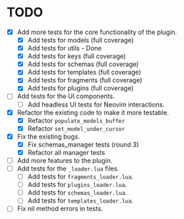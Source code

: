 # TODO

- [x] Add more tests for the core functionality of the plugin.
  - [x] Add tests for models (full coverage)
  - [x] Add tests for utils - Done
  - [x] Add tests for keys (full coverage)
  - [x] Add tests for schemas (full coverage)
  - [x] Add tests for templates (full coverage)
  - [x] Add tests for fragments (full coverage)
  - [x] Add tests for plugins (full coverage)
- [ ] Add tests for the UI components.
  - [ ] Add headless UI tests for Neovim interactions.
- [x] Refactor the existing code to make it more testable.
  - [x] Refactor `populate_models_buffer`
  - [x] Refactor `set_model_under_cursor`
- [x] Fix the existing bugs.
  - [x] Fix schemas_manager tests (round 3)
  - [x] Refactor all manager tests
- [ ] Add more features to the plugin.
- [ ] Add tests for the `_loader.lua` files.
  - [ ] Add tests for `fragments_loader.lua`.
  - [ ] Add tests for `plugins_loader.lua`.
  - [ ] Add tests for `schemas_loader.lua`.
  - [ ] Add tests for `templates_loader.lua`.
- [ ] Fix nil method errors in tests.
